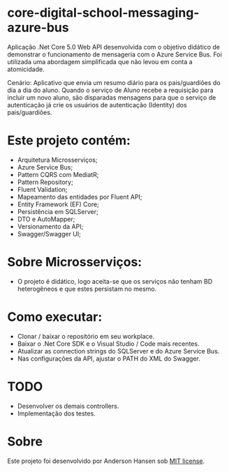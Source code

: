 # core-digital-school-messaging-azure-bus

Aplicação .Net Core 5.0 Web API desenvolvida com o objetivo didático de demonstrar o funcionamento de mensageria com o Azure Service Bus. Foi utilizada uma abordagem simplificada que não levou em conta a atomicidade.

Cenário: Aplicativo que envia um resumo diário para os pais/guardiões do dia a dia do aluno. Quando o serviço de Aluno recebe a requisição para incluir um novo aluno, são disparadas mensagens para que o serviço de autenticação já crie os usuários de autenticação (Identity) dos pais/guardiões.

# Este projeto contém:

- Arquitetura Microsserviços;
- Azure Service Bus;
- Pattern CQRS com MediatR;
- Pattern Repository;
- Fluent Validation;
- Mapeamento das entidades por Fluent API;
- Entity Framework (EF) Core; 
- Persistência em SQLServer;
- DTO e AutoMapper;
- Versionamento da API;
- Swagger/Swagger UI;

# Sobre Microsserviços:
- O projeto é didático, logo aceita-se que os serviços não tenham BD heterogêneos e que estes persistam no mesmo.

# Como executar:
- Clonar / baixar o repositório em seu workplace.
- Baixar o .Net Core SDK e o Visual Studio / Code mais recentes.
- Atualizar as connection strings do SQLServer e do Azure Service Bus.
- Nas configurações da API, ajustar o PATH do XML do Swagger.

# TODO
- Desenvolver os demais controllers.
- Implementação dos testes.

# Sobre
Este projeto foi desenvolvido por Anderson Hansen sob [MIT license](LICENSE).
